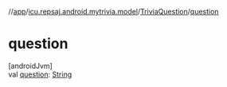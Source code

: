 //[app](../../../index.md)/[icu.repsaj.android.mytrivia.model](../index.md)/[TriviaQuestion](index.md)/[question](question.md)

# question

[androidJvm]\
val [question](question.md): [String](https://kotlinlang.org/api/latest/jvm/stdlib/kotlin/-string/index.html)
